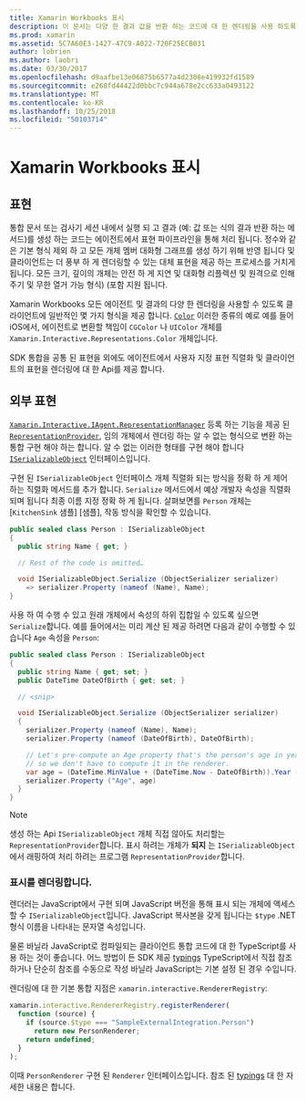 ```yaml
---
title: Xamarin Workbooks 표시
description: 이 문서는 다양 한 결과 값을 반환 하는 코드에 대 한 렌더링을 사용 하도록 설정 하는 Xamarin Workbooks 표현을 파이프라인을 설명 합니다.
ms.prod: xamarin
ms.assetid: 5C7A60E3-1427-47C9-A022-720F25ECB031
author: lobrien
ms.author: laobri
ms.date: 03/30/2017
ms.openlocfilehash: d9aafbe13e06875b6577a4d2308e419932fd1589
ms.sourcegitcommit: e268fd44422d0bbc7c944a678e2cc633a0493122
ms.translationtype: MT
ms.contentlocale: ko-KR
ms.lasthandoff: 10/25/2018
ms.locfileid: "50103714"
---
```

# <a name="representations-in-xamarin-workbooks"></a>Xamarin Workbooks 표시

## <a name="representations"></a>표현

통합 문서 또는 검사기 세션 내에서 실행 되 고 결과 (예: 값 또는 식의 결과 반환 하는 메서드)를 생성 하는 코드는 에이전트에서 표현 파이프라인을 통해 처리 됩니다. 정수와 같은 기본 형식 제외 하 고 모든 개체 멤버 대화형 그래프를 생성 하기 위해 반영 됩니다 및 클라이언트는 더 풍부 하 게 렌더링할 수 있는 대체 표현을 제공 하는 프로세스를 거치게 됩니다. 모든 크기, 깊이의 개체는 안전 하 게 지연 및 대화형 리플렉션 및 원격으로 인해 주기 및 무한 열거 가능 형식) (포함 지원 됩니다.

Xamarin Workbooks 모든 에이전트 및 결과의 다양 한 렌더링을 사용할 수 있도록 클라이언트에 일반적인 몇 가지 형식을 제공 합니다. [`Color`][xir-color] 이러한 종류의 예로 예를 들어 iOS에서, 에이전트로 변환할 책임이 `CGColor` 나 `UIColor` 개체를 `Xamarin.Interactive.Representations.Color` 개체입니다.

SDK 통합을 공통 된 표현을 외에도 에이전트에서 사용자 지정 표현 직렬화 및 클라이언트의 표현을 렌더링에 대 한 Api를 제공 합니다.

## <a name="external-representations"></a>외부 표현

[`Xamarin.Interactive.IAgent.RepresentationManager`][repman] 등록 하는 기능을 제공 된 [`RepresentationProvider`][repp], 임의 개체에서 렌더링 하는 알 수 없는 형식으로 변환 하는 통합 구현 해야 하는 합니다. 알 수 없는 이러한 형태를 구현 해야 합니다 [`ISerializableObject`][serobj] 인터페이스입니다.

구현 된 `ISerializableObject` 인터페이스 개체 직렬화 되는 방식을 정확 하 게 제어 하는 직렬화 메서드를 추가 합니다. `Serialize` 메서드에서 예상 개발자 속성을 직렬화 되며 됩니다 최종 이름 지정 정확 하 게 됩니다. 살펴보면를 `Person` 개체는 [`KitchenSink` 샘플] [샘플], 작동 방식을 확인할 수 있습니다.

```csharp
public sealed class Person : ISerializableObject
{
  public string Name { get; }

  // Rest of the code is omitted…

  void ISerializableObject.Serialize (ObjectSerializer serializer)
    => serializer.Property (nameof (Name), Name);
}
```

사용 하 여 수행 수 있고 원래 개체에서 속성의 하위 집합일 수 있도록 싶으면 `Serialize`합니다. 예를 들어에서는 미리 계산 된 제공 하려면 다음과 같이 수행할 수 있습니다 `Age` 속성을 `Person`:

```csharp
public sealed class Person : ISerializableObject
{
  public string Name { get; set; }
  public DateTime DateOfBirth { get; set; }

  // <snip>

  void ISerializableObject.Serialize (ObjectSerializer serializer)
  {
    serializer.Property (nameof (Name), Name);
    serializer.Property (nameof (DateOfBirth), DateOfBirth);

    // Let's pre-compute an Age property that's the person's age in years,
    // so we don't have to compute it in the renderer.
    var age = (DateTime.MinValue + (DateTime.Now - DateOfBirth)).Year - 1;
    serializer.Property ("Age", age)
  }
}
```

> [!NOTE]
> 생성 하는 Api `ISerializableObject` 개체 직접 않아도 처리할는 `RepresentationProvider`합니다. 표시 하려는 개체가 **되지** 는 `ISerializableObject`에서 래핑하여 처리 하려는 프로그램 `RepresentationProvider`합니다.

### <a name="rendering-a-representation"></a>표시를 렌더링합니다.

렌더러는 JavaScript에서 구현 되며 JavaScript 버전을 통해 표시 되는 개체에 액세스할 수 `ISerializableObject`입니다. JavaScript 복사본을 갖게 됩니다는 `$type` .NET 형식 이름을 나타내는 문자열 속성입니다.

물론 바닐라 JavaScript로 컴파일되는 클라이언트 통합 코드에 대 한 TypeScript를 사용 하는 것이 좋습니다. 어느 방법이 든 SDK 제공 [typings][typings] TypeScript에서 직접 참조 하거나 단순히 참조를 수동으로 작성 바닐라 JavaScript는 기본 설정 된 경우 수입니다.

렌더링에 대 한 기본 통합 지점은 `xamarin.interactive.RendererRegistry`:

```js
xamarin.interactive.RendererRegistry.registerRenderer(
  function (source) {
    if (source.$type === "SampleExternalIntegration.Person")
      return new PersonRenderer;
    return undefined;
  }
);
```

이때 `PersonRenderer` 구현 된 `Renderer` 인터페이스입니다. 참조 된 [typings][typings] 대 한 자세한 내용은 합니다.

[typings]: https://github.com/xamarin/Workbooks/blob/master/SDK/typings/xamarin-interactive.d.ts
[xir-color]: https://developer.xamarin.com/api/type/Xamarin.Interactive.Representations.Color/
[repman]: https://developer.xamarin.com/api/type/Xamarin.Interactive.Representations.IRepresentationManager/
[repp]: https://developer.xamarin.com/api/type/Xamarin.Interactive.Representations.RepresentationProvider/
[serobj]: https://developer.xamarin.com/api/type/Xamarin.Interactive.Serialization.ISerializableObject/
